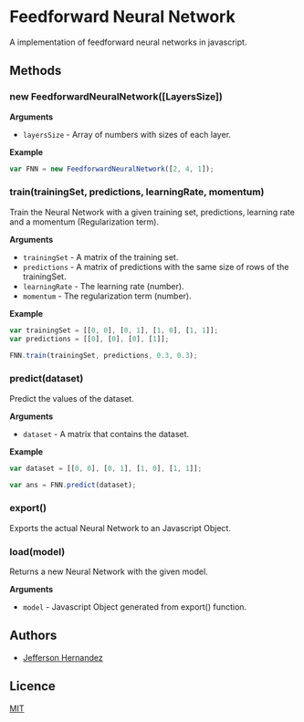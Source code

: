 # Feedforward Neural Network

A implementation of feedforward neural networks in javascript.

## Methods

### new FeedforwardNeuralNetwork([LayersSize])

__Arguments__

* `layersSize` - Array of numbers with sizes of each layer.

__Example__

```js
var FNN = new FeedforwardNeuralNetwork([2, 4, 1]);
```

### train(trainingSet, predictions, learningRate, momentum)

Train the Neural Network with a given training set, predictions, learning rate and a 
momentum (Regularization term).

__Arguments__

* `trainingSet` - A matrix of the training set.
* `predictions` - A matrix of predictions with the same size of rows of the trainingSet.
* `learningRate` - The learning rate (number).
* `momentum` - The regularization term (number).

__Example__

```js
var trainingSet = [[0, 0], [0, 1], [1, 0], [1, 1]];
var predictions = [[0], [0], [0], [1]];

FNN.train(trainingSet, predictions, 0.3, 0.3);
```

### predict(dataset)

Predict the values of the dataset.

__Arguments__

* `dataset` - A matrix that contains the dataset.

__Example__

```js
var dataset = [[0, 0], [0, 1], [1, 0], [1, 1]];

var ans = FNN.predict(dataset);
```

### export()

Exports the actual Neural Network to an Javascript Object.

### load(model)

Returns a new Neural Network with the given model.

__Arguments__

* `model` - Javascript Object generated from export() function.

## Authors

- [Jefferson Hernandez](https://github.com/JeffersonH44)

## Licence

[MIT](./LICENSE)